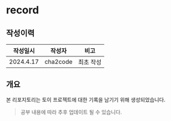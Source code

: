 # record

## 작성이력
| 작성일시       | 작성자 | 비고    |
|------------|-----|-------|
| 2024.4.17 | cha2code | 최초 작성 |

## 개요
본 리포지토리는 토이 프로젝트에 대한 기록을 남기기 위해 생성되었습니다.
> 공부 내용에 따라 추후 업데이트 될 수 있습니다.
